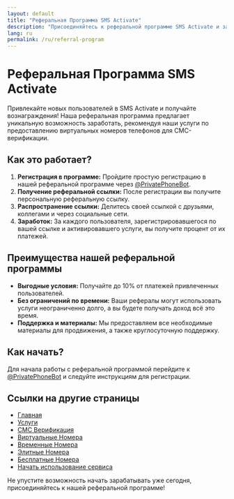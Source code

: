 ```yaml
---
layout: default
title: "Реферальная Программа SMS Activate"
description: "Присоединяйтесь к реферальной программе SMS Activate и зарабатывайте, предлагая виртуальные номера."
lang: ru
permalink: /ru/referral-program
---
```


# Реферальная Программа SMS Activate

Привлекайте новых пользователей в SMS Activate и получайте вознаграждения! Наша реферальная программа предлагает уникальную возможность заработать, рекомендуя наши услуги по предоставлению виртуальных номеров телефонов для СМС-верификации.

## Как это работает?

1. **Регистрация в программе:** Пройдите простую регистрацию в нашей реферальной программе через [@PrivatePhoneBot](https://t.me/PrivatePhoneBot).
2. **Получение реферальной ссылки:** После регистрации вы получите персональную реферальную ссылку.
3. **Распространение ссылки:** Делитесь своей ссылкой с друзьями, коллегами и через социальные сети.
4. **Заработок:** За каждого пользователя, зарегистрировавшегося по вашей ссылке и активировавшего услуги, вы получите процент от их платежей.

## Преимущества нашей реферальной программы

- **Выгодные условия:** Получайте до 10% от платежей привлеченных пользователей.
- **Без ограничений по времени:** Ваши рефералы могут использовать услуги неограниченно долго, а вы будете получать доход всё это время.
- **Поддержка и материалы:** Мы предоставляем все необходимые материалы для продвижения, а также круглосуточную поддержку.

## Как начать?

Для начала работы с реферальной программой перейдите к [@PrivatePhoneBot](https://t.me/PrivatePhoneBot) и следуйте инструкциям для регистрации.

## Ссылки на другие страницы

- [Главная](/ru/)
- [Услуги](/ru/services)
- [СМС Верификация](/ru/sms-verification)
- [Виртуальные Номера](/ru/virtual-phone-numbers)
- [Временные Номера](/ru/temporary-phone-numbers)
- [Элитные Номера](/ru/elite-phone-numbers)
- [Бесплатные Номера](/ru/free-phone-numbers)
- [Начать использование сервиса](/ru/get-started)

Не упустите возможность начать зарабатывать уже сегодня, присоединяйтесь к нашей реферальной программе!